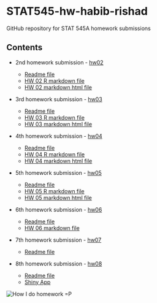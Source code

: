 # STAT545-hw-habib-rishad
GitHub repository for STAT 545A homework submissions


## Contents
- 2nd homework submission - [hw02](hw02)
  + [Readme file](hw02/README.md)
  + [HW 02 R markdown file](hw02/hw02.Rmd)
  + [HW 02 markdown html file](hw02/hw02.md)
  
- 3rd homework submission - [hw03](hw03)
  + [Readme file](hw03/README.md)
  + [HW 03 R markdown file](hw03/hw03.Rmd)
  + [HW 03 markdown html file](hw03/hw03.md)
  
- 4th homework submission - [hw04](hw04)
  + [Readme file](hw04/README.md)
  + [HW 04 R markdown file](hw04/hw04.Rmd)
  + [HW 04 markdown html file](hw04/hw04.md)
  
- 5th homework submission - [hw05](hw05)
  + [Readme file](hw05/README.md)
  + [HW 05 R markdown file](hw05/hw05.Rmd)
  + [HW 05 markdown html file](hw05/hw05.md)


- 6th homework submission - [hw06](hw06-data-wrangling)
  + [Readme file](hw06-data-wrangling/README.md)
  + [HW 06 markdown file](hw06-data-wrangling/hw06-data-wrangling.md)
  
- 7th homework submission - [hw07](hw07-automation)
  + [Readme file](hw07-automation/README.md)
  
- 8th homework submission - [hw08](hw08-shinyapp)
  + [Readme file](hw08-shinyapp/README.md)
  + [Shiny App](https://rishadhabib.shinyapps.io/hw08-shinyapp/)


![How I do homework =P](https://i.pinimg.com/originals/08/0f/4c/080f4c345ee2595b70b2ec4cdfcf1980.jpg)